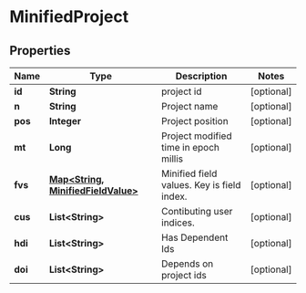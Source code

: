 
# MinifiedProject

## Properties
Name | Type | Description | Notes
------------ | ------------- | ------------- | -------------
**id** | **String** | project id |  [optional]
**n** | **String** | Project name |  [optional]
**pos** | **Integer** | Project position |  [optional]
**mt** | **Long** | Project modified time in epoch millis |  [optional]
**fvs** | [**Map&lt;String, MinifiedFieldValue&gt;**](MinifiedFieldValue.md) | Minified field values. Key is field index. |  [optional]
**cus** | **List&lt;String&gt;** | Contibuting user indices. |  [optional]
**hdi** | **List&lt;String&gt;** | Has Dependent Ids |  [optional]
**doi** | **List&lt;String&gt;** | Depends on project ids |  [optional]



